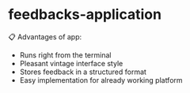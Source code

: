 # feedbacks-application
📋 Advantages of app: 
* Runs right from the terminal
* Pleasant vintage interface style
* Stores feedback in a structured format 
* Easy implementation for already working platform 

